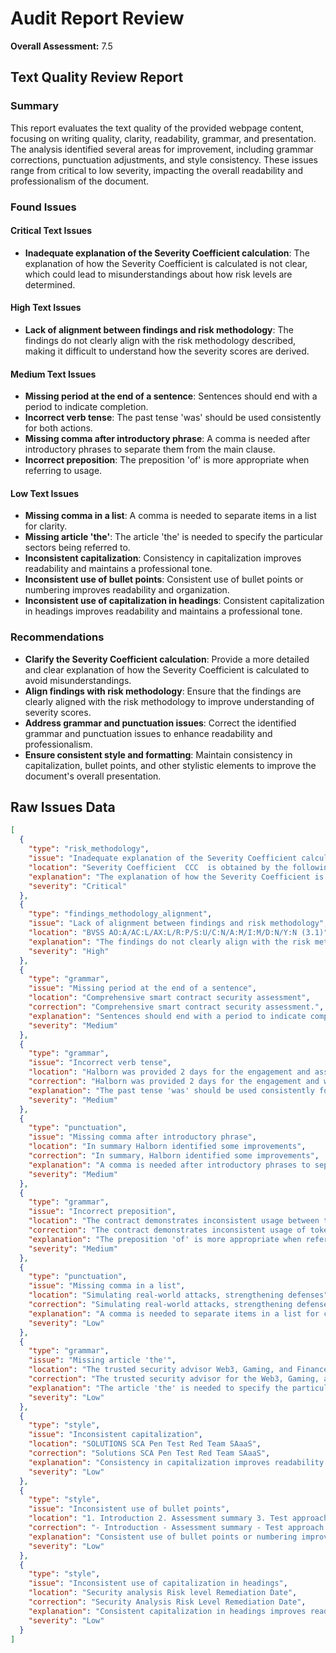 # Audit Report Review

**Overall Assessment:** 7.5

## Text Quality Review Report

### Summary
This report evaluates the text quality of the provided webpage content, focusing on writing quality, clarity, readability, grammar, and presentation. The analysis identified several areas for improvement, including grammar corrections, punctuation adjustments, and style consistency. These issues range from critical to low severity, impacting the overall readability and professionalism of the document.

### Found Issues

#### Critical Text Issues
- **Inadequate explanation of the Severity Coefficient calculation**: The explanation of how the Severity Coefficient is calculated is not clear, which could lead to misunderstandings about how risk levels are determined.

#### High Text Issues
- **Lack of alignment between findings and risk methodology**: The findings do not clearly align with the risk methodology described, making it difficult to understand how the severity scores are derived.

#### Medium Text Issues
- **Missing period at the end of a sentence**: Sentences should end with a period to indicate completion.
- **Incorrect verb tense**: The past tense 'was' should be used consistently for both actions.
- **Missing comma after introductory phrase**: A comma is needed after introductory phrases to separate them from the main clause.
- **Incorrect preposition**: The preposition 'of' is more appropriate when referring to usage.

#### Low Text Issues
- **Missing comma in a list**: A comma is needed to separate items in a list for clarity.
- **Missing article 'the'**: The article 'the' is needed to specify the particular sectors being referred to.
- **Inconsistent capitalization**: Consistency in capitalization improves readability and maintains a professional tone.
- **Inconsistent use of bullet points**: Consistent use of bullet points or numbering improves readability and organization.
- **Inconsistent use of capitalization in headings**: Consistent capitalization in headings improves readability and maintains a professional tone.

### Recommendations
- **Clarify the Severity Coefficient calculation**: Provide a more detailed and clear explanation of how the Severity Coefficient is calculated to avoid misunderstandings.
- **Align findings with risk methodology**: Ensure that the findings are clearly aligned with the risk methodology to improve understanding of severity scores.
- **Address grammar and punctuation issues**: Correct the identified grammar and punctuation issues to enhance readability and professionalism.
- **Ensure consistent style and formatting**: Maintain consistency in capitalization, bullet points, and other stylistic elements to improve the document's overall presentation.

## Raw Issues Data

```json
[
  {
    "type": "risk_methodology",
    "issue": "Inadequate explanation of the Severity Coefficient calculation",
    "location": "Severity Coefficient  CCC  is obtained by the following product: C=rsC = rsC=rs",
    "explanation": "The explanation of how the Severity Coefficient is calculated is not clear, which could lead to misunderstandings about how risk levels are determined.",
    "severity": "Critical"
  },
  {
    "type": "findings_methodology_alignment",
    "issue": "Lack of alignment between findings and risk methodology",
    "location": "BVSS AO:A/AC:L/AX:L/R:P/S:U/C:N/A:M/I:M/D:N/Y:N (3.1)",
    "explanation": "The findings do not clearly align with the risk methodology described, making it difficult to understand how the severity scores are derived.",
    "severity": "High"
  },
  {
    "type": "grammar",
    "issue": "Missing period at the end of a sentence",
    "location": "Comprehensive smart contract security assessment",
    "correction": "Comprehensive smart contract security assessment.",
    "explanation": "Sentences should end with a period to indicate completion.",
    "severity": "Medium"
  },
  {
    "type": "grammar",
    "issue": "Incorrect verb tense",
    "location": "Halborn was provided 2 days for the engagement and assigned 1 full-time security engineer",
    "correction": "Halborn was provided 2 days for the engagement and was assigned 1 full-time security engineer",
    "explanation": "The past tense 'was' should be used consistently for both actions.",
    "severity": "Medium"
  },
  {
    "type": "punctuation",
    "issue": "Missing comma after introductory phrase",
    "location": "In summary Halborn identified some improvements",
    "correction": "In summary, Halborn identified some improvements",
    "explanation": "A comma is needed after introductory phrases to separate them from the main clause.",
    "severity": "Medium"
  },
  {
    "type": "grammar",
    "issue": "Incorrect preposition",
    "location": "The contract demonstrates inconsistent usage between tokenIn and weth variables",
    "correction": "The contract demonstrates inconsistent usage of tokenIn and weth variables",
    "explanation": "The preposition 'of' is more appropriate when referring to usage.",
    "severity": "Medium"
  },
  {
    "type": "punctuation",
    "issue": "Missing comma in a list",
    "location": "Simulating real-world attacks, strengthening defenses",
    "correction": "Simulating real-world attacks, strengthening defenses,",
    "explanation": "A comma is needed to separate items in a list for clarity.",
    "severity": "Low"
  },
  {
    "type": "grammar",
    "issue": "Missing article 'the'",
    "location": "The trusted security advisor Web3, Gaming, and Finance",
    "correction": "The trusted security advisor for the Web3, Gaming, and Finance",
    "explanation": "The article 'the' is needed to specify the particular sectors being referred to.",
    "severity": "Low"
  },
  {
    "type": "style",
    "issue": "Inconsistent capitalization",
    "location": "SOLUTIONS SCA Pen Test Red Team SAaaS",
    "correction": "Solutions SCA Pen Test Red Team SAaaS",
    "explanation": "Consistency in capitalization improves readability and maintains a professional tone.",
    "severity": "Low"
  },
  {
    "type": "style",
    "issue": "Inconsistent use of bullet points",
    "location": "1. Introduction 2. Assessment summary 3. Test approach and methodology",
    "correction": "- Introduction - Assessment summary - Test approach and methodology",
    "explanation": "Consistent use of bullet points or numbering improves readability and organization.",
    "severity": "Low"
  },
  {
    "type": "style",
    "issue": "Inconsistent use of capitalization in headings",
    "location": "Security analysis Risk level Remediation Date",
    "correction": "Security Analysis Risk Level Remediation Date",
    "explanation": "Consistent capitalization in headings improves readability and maintains a professional tone.",
    "severity": "Low"
  }
]
```
